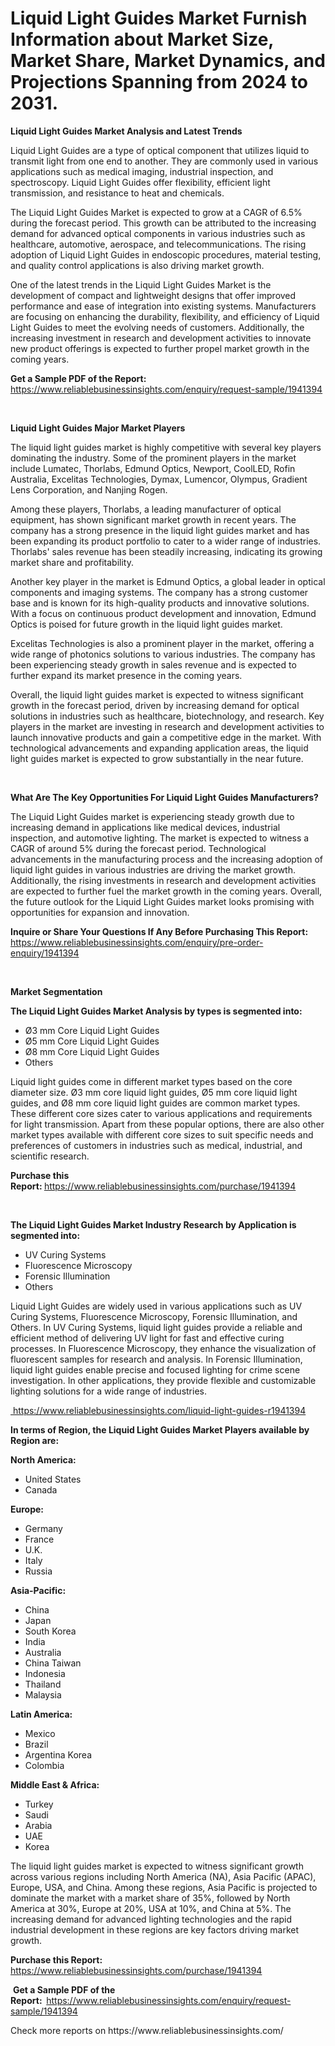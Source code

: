 <p><h1>Liquid Light Guides Market Furnish Information about Market Size, Market Share, Market Dynamics, and Projections Spanning from 2024 to 2031.</h1></p><p><strong>Liquid Light Guides Market Analysis and Latest Trends</strong></p>
<p><p>Liquid Light Guides are a type of optical component that utilizes liquid to transmit light from one end to another. They are commonly used in various applications such as medical imaging, industrial inspection, and spectroscopy. Liquid Light Guides offer flexibility, efficient light transmission, and resistance to heat and chemicals.</p><p>The Liquid Light Guides Market is expected to grow at a CAGR of 6.5% during the forecast period. This growth can be attributed to the increasing demand for advanced optical components in various industries such as healthcare, automotive, aerospace, and telecommunications. The rising adoption of Liquid Light Guides in endoscopic procedures, material testing, and quality control applications is also driving market growth.</p><p>One of the latest trends in the Liquid Light Guides Market is the development of compact and lightweight designs that offer improved performance and ease of integration into existing systems. Manufacturers are focusing on enhancing the durability, flexibility, and efficiency of Liquid Light Guides to meet the evolving needs of customers. Additionally, the increasing investment in research and development activities to innovate new product offerings is expected to further propel market growth in the coming years.</p></p>
<p><strong>Get a Sample PDF of the Report:&nbsp;</strong> <a href="https://www.reliablebusinessinsights.com/enquiry/request-sample/1941394">https://www.reliablebusinessinsights.com/enquiry/request-sample/1941394</a></p>
<p>&nbsp;</p>
<p><strong>Liquid Light Guides Major Market Players</strong></p>
<p><p>The liquid light guides market is highly competitive with several key players dominating the industry. Some of the prominent players in the market include Lumatec, Thorlabs, Edmund Optics, Newport, CoolLED, Rofin Australia, Excelitas Technologies, Dymax, Lumencor, Olympus, Gradient Lens Corporation, and Nanjing Rogen.</p><p>Among these players, Thorlabs, a leading manufacturer of optical equipment, has shown significant market growth in recent years. The company has a strong presence in the liquid light guides market and has been expanding its product portfolio to cater to a wider range of industries. Thorlabs' sales revenue has been steadily increasing, indicating its growing market share and profitability.</p><p>Another key player in the market is Edmund Optics, a global leader in optical components and imaging systems. The company has a strong customer base and is known for its high-quality products and innovative solutions. With a focus on continuous product development and innovation, Edmund Optics is poised for future growth in the liquid light guides market.</p><p>Excelitas Technologies is also a prominent player in the market, offering a wide range of photonics solutions to various industries. The company has been experiencing steady growth in sales revenue and is expected to further expand its market presence in the coming years.</p><p>Overall, the liquid light guides market is expected to witness significant growth in the forecast period, driven by increasing demand for optical solutions in industries such as healthcare, biotechnology, and research. Key players in the market are investing in research and development activities to launch innovative products and gain a competitive edge in the market. With technological advancements and expanding application areas, the liquid light guides market is expected to grow substantially in the near future.</p></p>
<p>&nbsp;</p>
<p><strong>What Are The Key Opportunities For Liquid Light Guides Manufacturers?</strong></p>
<p><p>The Liquid Light Guides market is experiencing steady growth due to increasing demand in applications like medical devices, industrial inspection, and automotive lighting. The market is expected to witness a CAGR of around 5% during the forecast period. Technological advancements in the manufacturing process and the increasing adoption of liquid light guides in various industries are driving the market growth. Additionally, the rising investments in research and development activities are expected to further fuel the market growth in the coming years. Overall, the future outlook for the Liquid Light Guides market looks promising with opportunities for expansion and innovation.</p></p>
<p><strong>Inquire or Share Your Questions If Any Before Purchasing This Report:</strong> <a href="https://www.reliablebusinessinsights.com/enquiry/pre-order-enquiry/1941394">https://www.reliablebusinessinsights.com/enquiry/pre-order-enquiry/1941394</a></p>
<p>&nbsp;</p>
<p><strong>Market Segmentation</strong></p>
<p><strong>The Liquid Light Guides Market Analysis by types is segmented into:</strong></p>
<p><ul><li>Ø3 mm Core Liquid Light Guides</li><li>Ø5 mm Core Liquid Light Guides</li><li>Ø8 mm Core Liquid Light Guides</li><li>Others</li></ul></p>
<p><p>Liquid light guides come in different market types based on the core diameter size. Ø3 mm core liquid light guides, Ø5 mm core liquid light guides, and Ø8 mm core liquid light guides are common market types. These different core sizes cater to various applications and requirements for light transmission. Apart from these popular options, there are also other market types available with different core sizes to suit specific needs and preferences of customers in industries such as medical, industrial, and scientific research.</p></p>
<p><strong>Purchase this Report:&nbsp;</strong><a href="https://www.reliablebusinessinsights.com/purchase/1941394">https://www.reliablebusinessinsights.com/purchase/1941394</a></p>
<p>&nbsp;</p>
<p><strong>The Liquid Light Guides Market Industry Research by Application is segmented into:</strong></p>
<p><ul><li>UV Curing Systems</li><li>Fluorescence Microscopy</li><li>Forensic Illumination</li><li>Others</li></ul></p>
<p><p>Liquid Light Guides are widely used in various applications such as UV Curing Systems, Fluorescence Microscopy, Forensic Illumination, and Others. In UV Curing Systems, liquid light guides provide a reliable and efficient method of delivering UV light for fast and effective curing processes. In Fluorescence Microscopy, they enhance the visualization of fluorescent samples for research and analysis. In Forensic Illumination, liquid light guides enable precise and focused lighting for crime scene investigation. In other applications, they provide flexible and customizable lighting solutions for a wide range of industries.</p></p>
<p><a href="https://www.reliablebusinessinsights.com/liquid-light-guides-r1941394">&nbsp;https://www.reliablebusinessinsights.com/liquid-light-guides-r1941394</a></p>
<p><strong>In terms of Region, the Liquid Light Guides Market Players available by Region are:</strong></p>
<p>
    <p> <strong> North America: </strong>
        <ul>
            <li>United States</li>
            <li>Canada</li>
        </ul>
        </p> 
    <p> <strong> Europe: </strong>
        <ul>
            <li>Germany</li>
            <li>France</li>
            <li>U.K.</li>
            <li>Italy</li>
            <li>Russia</li>
        </ul>
        </p> 
    <p> <strong> Asia-Pacific: </strong>
        <ul>
            <li>China</li>
            <li>Japan</li>
            <li>South Korea</li>
            <li>India</li>
            <li>Australia</li>
            <li>China Taiwan</li>
            <li>Indonesia</li>
            <li>Thailand</li>
            <li>Malaysia</li>
        </ul>
        </p> 
    <p> <strong> Latin America: </strong>
        <ul>
            <li>Mexico</li>
            <li>Brazil</li>
            <li>Argentina Korea</li>
            <li>Colombia</li>
        </ul>
        </p> 
    <p> <strong> Middle East & Africa: </strong>
        <ul>
            <li>Turkey</li>
            <li>Saudi</li>
            <li>Arabia</li>
            <li>UAE</li>
            <li>Korea</li>
        </ul>
    </p>
    </p>
<p><p>The liquid light guides market is expected to witness significant growth across various regions including North America (NA), Asia Pacific (APAC), Europe, USA, and China. Among these regions, Asia Pacific is projected to dominate the market with a market share of 35%, followed by North America at 30%, Europe at 20%, USA at 10%, and China at 5%. The increasing demand for advanced lighting technologies and the rapid industrial development in these regions are key factors driving market growth.</p></p>
<p><strong>Purchase this Report: </strong><a href="https://www.reliablebusinessinsights.com/purchase/1941394">https://www.reliablebusinessinsights.com/purchase/1941394</a></p>
<p>&nbsp;<strong>Get a Sample PDF of the Report:&nbsp;&nbsp;</strong><a href="https://www.reliablebusinessinsights.com/enquiry/request-sample/1941394">https://www.reliablebusinessinsights.com/enquiry/request-sample/1941394</a></p>
<p><strong></strong></p>
<p>Check more reports on https://www.reliablebusinessinsights.com/</p>